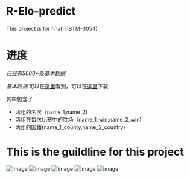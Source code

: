 # R-Elo-predict
This project is for final（ISTM-3054)

# 进度
*已经有5000+条基本数据*

*基本数据* 可以在[这里](https://github.com/A-Pedestrian/R-Elo-predict/blob/master/L_Match.csv)看到，可以在[这里](https://github.com/A-Pedestrian/R-Elo-predict.git)下载

其中包含了 

* 两组的名次（name_1,name_2)
* 两组在每次比赛中的胜场（name_1_win,name_2_win)
* 两组的国籍(name_1_county,name_2_country)


# This is the guildline for this project

![image](https://github.com/A-Pedestrian/R-Elo-predict/blob/master/image-floder/theory.png)
![image](https://github.com/A-Pedestrian/R-Elo-predict/blob/master/image-floder/theory_1.png)
![image](https://github.com/A-Pedestrian/R-Elo-predict/blob/master/image-floder/flow_chart.png)
![image](https://github.com/A-Pedestrian/R-Elo-predict/blob/master/image-floder/sample.png)
![image](https://github.com/A-Pedestrian/R-Elo-predict/blob/master/image-floder/work_possibility.png)

